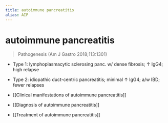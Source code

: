 ```yaml
---
title: autoimmune pancreatitis
alias: AIP
---
```


# autoimmune pancreatitis

> Pathogenesis (Am J Gastro 2018;113:1301)

- Type 1: lymphoplasmacytic sclerosing panc. w/ dense fibrosis; ↑ IgG4; high relapse
- Type 2: idiopathic duct-centric pancreatitis; minimal ↑ IgG4; a/w IBD; fewer relapses

- [[Clinical manifestations of autoimmune pancreatitis]]
- [[Diagnosis of autoimmune pancreatitis]]
- [[Treatment of autoimmune pancreatitis]]
